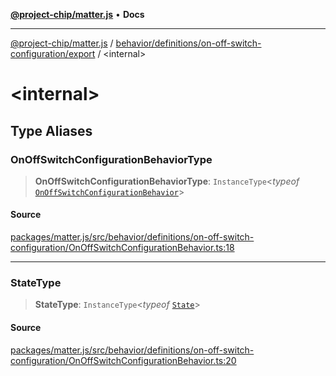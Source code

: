 [**@project-chip/matter.js**](../../../../../README.md) • **Docs**

***

[@project-chip/matter.js](../../../../../modules.md) / [behavior/definitions/on-off-switch-configuration/export](../README.md) / \<internal\>

# \<internal\>

## Type Aliases

### OnOffSwitchConfigurationBehaviorType

> **OnOffSwitchConfigurationBehaviorType**: `InstanceType`\<*typeof* [`OnOffSwitchConfigurationBehavior`](../README.md#onoffswitchconfigurationbehavior)\>

#### Source

[packages/matter.js/src/behavior/definitions/on-off-switch-configuration/OnOffSwitchConfigurationBehavior.ts:18](https://github.com/project-chip/matter.js/blob/7a8cbb56b87d4ccf34bec5a9a95ab40a1711324f/packages/matter.js/src/behavior/definitions/on-off-switch-configuration/OnOffSwitchConfigurationBehavior.ts#L18)

***

### StateType

> **StateType**: `InstanceType`\<*typeof* [`State`](../classes/OnOffSwitchConfigurationServer.md#state-1)\>

#### Source

[packages/matter.js/src/behavior/definitions/on-off-switch-configuration/OnOffSwitchConfigurationBehavior.ts:20](https://github.com/project-chip/matter.js/blob/7a8cbb56b87d4ccf34bec5a9a95ab40a1711324f/packages/matter.js/src/behavior/definitions/on-off-switch-configuration/OnOffSwitchConfigurationBehavior.ts#L20)
